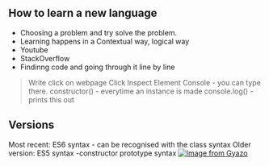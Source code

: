 ## How to learn a new language

- Choosing a problem and try solve the problem.
- Learning happens in a Contextual way, logical way
- Youtube
- StackOverflow
- Findinng code and going through it line by line

> Write click on webpage
> Click Inspect
> Element
> Console - you can type there.
constructor() - everytime an instance is made
console.log() - prints this out

## Versions
Most recent: ES6 syntax - can be recognised with the class syntax
Older version: ES5 syntax -constructor prototype syntax
[![Image from Gyazo](https://i.gyazo.com/0ade33ed9389c5a3535719e841bffbf0.png)](https://gyazo.com/0ade33ed9389c5a3535719e841bffbf0)